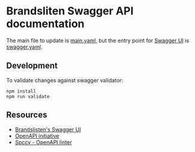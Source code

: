 # Brandsliten Swagger API documentation

The main file to update is [main.yaml](./main.yaml), but the entry point for [Swagger UI](https://swagger.brandslisten.com) is [swagger.yaml](./swagger.yaml).

## Development

To validate changes against swagger validator:

    npm install
    npm run validate

## Resources

- [Brandslisten's Swagger UI](https://swagger.brandslisten.com)
- [OpenAPI initiative](https://www.openapis.org/)
- [Spccy - OpenAPI linter](https://www.npmjs.com/package/speccy)
